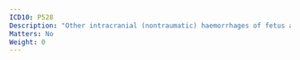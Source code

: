 ```yaml
---
ICD10: P528
Description: "Other intracranial (nontraumatic) haemorrhages of fetus and newborn"
Matters: No
Weight: 0
---
```



